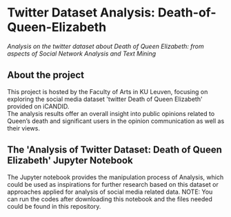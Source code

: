 # Twitter Dataset Analysis: Death-of-Queen-Elizabeth
*Analysis on the twitter dataset about Death of Queen Elizabeth: from aspects of Social Network Analysis and Text Mining*
## About the project 
This project is hosted by the Faculty of Arts in KU Leuven, focusing on exploring the social media dataset 'twitter Death of Queen Elizabeth' provided on iCANDID.  
The analysis results offer an overall insight into public opinions related to Queen’s death and significant users in the opinion communication as well as their views.
## The 'Analysis of Twitter Dataset: Death of Queen Elizabeth' Jupyter Notebook 
The Jupyter notebook provides the manipulation process of Analysis, which could be used as inspirations for further research based on this dataset or approaches applied for analysis of social media related data.
NOTE: You can run the codes after downloading this notebook and the files needed could be found in this repository. 
